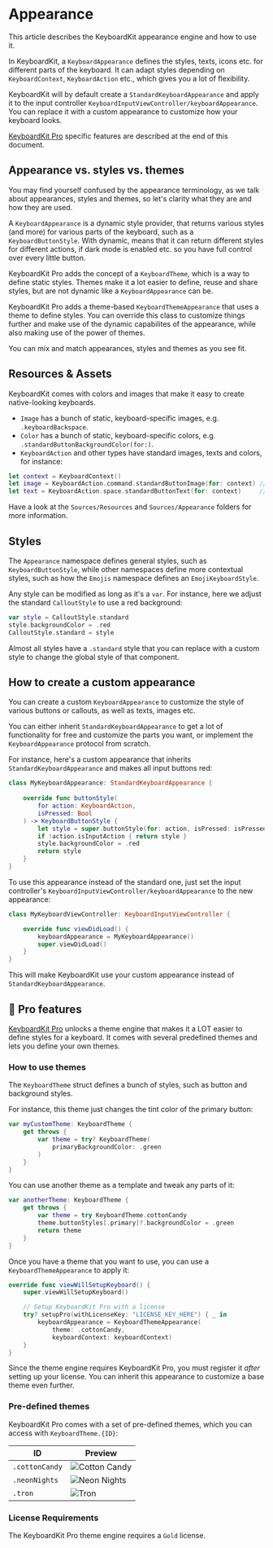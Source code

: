# Appearance

This article describes the KeyboardKit appearance engine and how to use it. 

In KeyboardKit, a ``KeyboardAppearance`` defines the styles, texts, icons etc. for different parts of the keyboard. It can adapt styles depending on ``KeyboardContext``, ``KeyboardAction`` etc., which gives you a lot of flexibility.

KeyboardKit will by default create a ``StandardKeyboardAppearance`` and apply it to the input controller ``KeyboardInputViewController/keyboardAppearance``. You can replace it with a custom appearance to customize how your keyboard looks.

[KeyboardKit Pro][Pro] specific features are described at the end of this document.



## Appearance vs. styles vs. themes

You may find yourself confused by the appearance terminology, as we talk about appearances, styles and themes, so let's clarity what they are and how they are used. 

A ``KeyboardAppearance`` is a dynamic style provider, that returns various styles (and more) for various parts of the keyboard, such as a ``KeyboardButtonStyle``. With dynamic, means that it can return different styles for different actions, if dark mode is enabled etc. so you have full control over every little button.

KeyboardKit Pro adds the concept of a ``KeyboardTheme``, which is a way to define static styles. Themes make it a lot easier to define, reuse and share styles, but are not dynamic like a ``KeyboardAppearance`` can be.

KeyboardKit Pro adds a theme-based ``KeyboardThemeAppearance`` that uses a theme to define styles. You can override this class to customize things further and make use of the dynamic capabilites of the appearance, while also making use of the power of themes.

You can mix and match appearances, styles and themes as you see fit.



## Resources & Assets

KeyboardKit comes with colors and images that make it easy to create native-looking keyboards.

* `Image` has a bunch of static, keyboard-specific images, e.g. `.keyboardBackspace`.
* `Color` has a bunch of static, keyboard-specific colors, e.g. `.standardButtonBackgroundColor(for:)`.
* ``KeyboardAction`` and other types have standard images, texts and colors, for instance:

```swift
let context = KeyboardContext()
let image = KeyboardAction.command.standardButtonImage(for: context) // Command icon
let text = KeyboardAction.space.standardButtonText(for: context)     // Localized "space"
```

Have a look at the `Sources/Resources` and `Sources/Appearance` folders for more information.



## Styles

The `Appearance` namespace defines general styles, such as ``KeyboardButtonStyle``, while other namespaces define more contextual styles, such as how the `Emojis` namespace defines an ``EmojiKeyboardStyle``.

Any style can be modified as long as it's a `var`. For instance, here we adjust the standard ``CalloutStyle`` to use a red background:

```swift
var style = CalloutStyle.standard
style.backgroundColor = .red
CalloutStyle.standard = style
```

Almost all styles have a `.standard` style that you can replace with a custom style to change the global style of that component. 



## How to create a custom appearance

You can create a custom ``KeyboardAppearance`` to customize the style of various buttons or callouts, as well as texts, images etc. 

You can either inherit ``StandardKeyboardAppearance`` to get a lot of functionality for free and customize the parts you want, or implement the ``KeyboardAppearance`` protocol from scratch.

For instance, here's a custom appearance that inherits ``StandardKeyboardAppearance`` and makes all input buttons red:

```swift
class MyKeyboardAppearance: StandardKeyboardAppearance {
    
    override func buttonStyle(
        for action: KeyboardAction,
        isPressed: Bool
    ) -> KeyboardButtonStyle {
        let style = super.buttonStyle(for: action, isPressed: isPressed)
        if !action.isInputAction { return style }
        style.backgroundColor = .red
        return style
    }
}
```

To use this appearance instead of the standard one, just set the input controller's ``KeyboardInputViewController/keyboardAppearance`` to the new appearance:

```swift
class MyKeyboardViewController: KeyboardInputViewController {

    override func viewDidLoad() {
        keyboardAppearance = MyKeyboardAppearance()
        super.viewDidLoad()
    }
}
```

This will make KeyboardKit use your custom appearance instead of ``StandardKeyboardAppearance``.



## 👑 Pro features

[KeyboardKit Pro][Pro] unlocks a theme engine that makes it a LOT easier to define styles for a keyboard. It comes with several predefined themes and lets you define your own themes.


### How to use themes

The ``KeyboardTheme`` struct defines a bunch of styles, such as button and background styles.

For instance, this theme just changes the tint color of the primary button:

```swift
var myCustomTheme: KeyboardTheme {
    get throws {
        var theme = try? KeyboardTheme(
            primaryBackgroundColor: .green
        )
    }
}
```

You can use another theme as a template and tweak any parts of it:

```swift
var anotherTheme: KeyboardTheme {
    get throws {
        var theme = try KeyboardTheme.cottonCandy
        theme.buttonStyles[.primary]?.backgroundColor = .green
        return theme
    }
}
```

Once you have a theme that you want to use, you can use a ``KeyboardThemeAppearance`` to apply it:

```swift
override func viewWillSetupKeyboard() {
    super.viewWillSetupKeyboard()

    // Setup KeyboardKit Pro with a license
    try? setupPro(withLicenseKey: "LICENSE_KEY_HERE") { _ in
        keyboardAppearance = KeyboardThemeAppearance(
            theme: .cottonCandy,
            keyboardContext: keyboardContext)
    }
}
```

Since the theme engine requires KeyboardKit Pro, you must register it *after* setting up your license. You can inherit this appearance to customize a base theme even further.


### Pre-defined themes

KeyboardKit Pro comes with a set of pre-defined themes, which you can access with `KeyboardTheme.{ID}`:

| ID               | Preview                                  |
| ---------------- | ---------------------------------------- | 
| `.cottonCandy`   | ![Cotton Candy](cotton-candy-500.png)    | 
| `.neonNights`    | ![Neon Nights](neon-nights-500.png)      | 
| `.tron`          | ![Tron](tron-500.png)                    |


### License Requirements

The KeyboardKit Pro theme engine requires a `Gold` license.



[Pro]: https://github.com/KeyboardKit/KeyboardKitPro
